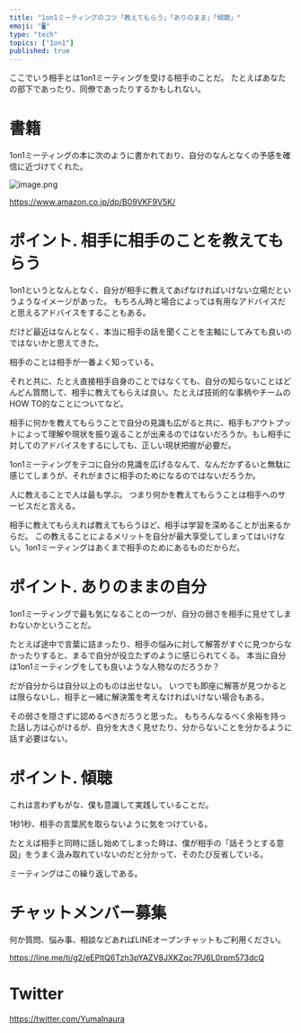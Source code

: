 ```yaml
---
title: "1on1ミーティングのコツ「教えてもらう」「ありのまま」「傾聴」"
emoji: "🖥"
type: "tech"
topics: ["1on1"]
published: true
---
```



ここでいう相手とは1on1ミーティングを受ける相手のことだ。
たとえばあなたの部下であったり、同僚であったりするかもしれない。

# 書籍

1on1ミーティングの本に次のように書かれており、自分のなんとなくの予感を確信に近づけてくれた。

![image.png](https://qiita-image-store.s3.ap-northeast-1.amazonaws.com/0/89618/1aafd973-f45c-c273-043a-beebe6b9b9d2.png)

https://www.amazon.co.jp/dp/B09VKF9V5K/


# ポイント. 相手に相手のことを教えてもらう

1on1というとなんとなく、自分が相手に教えてあげなければいけない立場だというようなイメージがあった。
もちろん時と場合によっては有用なアドバイスだと思えるアドバイスをすることもある。

だけど最近はなんとなく、本当に相手の話を聞くことを主軸にしてみても良いのではないかと思えてきた。

相手のことは相手が一番よく知っている。

それと共に、たとえ直接相手自身のことではなくても、自分の知らないことはどんどん質問して、相手に教えてもらえば良い。たとえば技術的な事柄やチームのHOW TO的なことについてなど。

相手に何かを教えてもらうことで自分の見識も広がると共に、相手もアウトプットによって理解や現状を振り返ることが出来るのではないだろうか。もし相手に対してのアドバイスをするにしても、正しい現状把握が必要だ。

1on1ミーティングをテコに自分の見識を広げるなんて、なんだかずるいと無駄に感じてしまうが、それがまさに相手のためになるのではないだろうか。

人に教えることで人は最も学ぶ。
つまり何かを教えてもらうことは相手へのサービスだと言える。

相手に教えてもらえれば教えてもらうほど、相手は学習を深めることが出来るからだ。
この教えることによるメリットを自分が最大享受してしまってはいけない。1on1ミーティングはあくまで相手のためにあるものだからだ。

# ポイント. ありのままの自分

1on1ミーティングで最も気になることの一つが、自分の弱さを相手に見せてしまわないかということだ。

たとえば途中で言葉に詰まったり、相手の悩みに対して解答がすぐに見つからなかったりすると、まるで自分が役立たずのように感じられてくる。
本当に自分は1on1ミーティングをしても良いような人物なのだろうか？

だが自分からは自分以上のものは出せない。
いつでも即座に解答が見つかるとは限らないし、相手と一緒に解決策を考えなければいけない場合もある。

その弱さを隠さずに認めるべきだろうと思った。
もちろんなるべく余裕を持った話し方は心がけるが、自分を大きく見せたり、分からないことを分かるように話す必要はない。


# ポイント. 傾聴

これは言わずもがな、僕も意識して実践していることだ。

1秒1秒、相手の言葉尻を取らないように気をつけている。

たとえば相手と同時に話し始めてしまった時は、僕が相手の「話そうとする意図」をうまく汲み取れていないのだと分かって、そのたび反省している。

ミーティングはこの繰り返しである。




<!-- Update From Qiita API -->

# チャットメンバー募集


何か質問、悩み事、相談などあればLINEオープンチャットもご利用ください。

https://line.me/ti/g2/eEPltQ6Tzh3pYAZV8JXKZqc7PJ6L0rpm573dcQ





# Twitter


https://twitter.com/YumaInaura


<!-- Update From Qiita API -->


